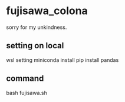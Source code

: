# fujisawa_colona

sorry for my unkindness.

## setting on local
wsl setting
miniconda install
pip install pandas

## command
bash fujisawa.sh
